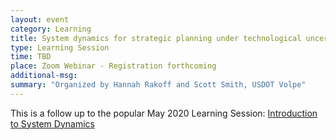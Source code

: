 ```yaml
---
layout: event
category: Learning
title: System dynamics for strategic planning under technological uncertainty
type: Learning Session
time: TBD
place: Zoom Webinar - Registration forthcoming
additional-msg:
summary: "Organized by Hannah Rakoff and Scott Smith, USDOT Volpe"
---
```


This is a follow up to the popular May 2020 Learning Session: [Introduction to System Dynamics](/2020-05-27-learning-system-dynamics)
